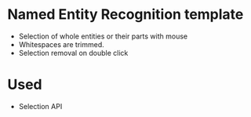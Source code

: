 # Named Entity Recognition template

- Selection of whole entities or their parts with mouse
- Whitespaces are trimmed.
- Selection removal on double click

# Used
- Selection API
